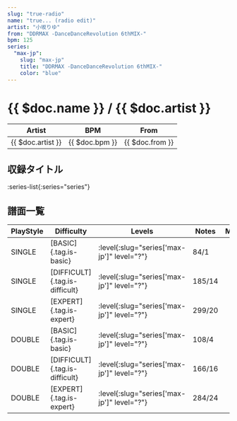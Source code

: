 ```yaml
---
slug: "true-radio"
name: "true... (radio edit)"
artist: "小坂りゆ"
from: "DDRMAX -DanceDanceRevolution 6thMIX-"
bpm: 125
series:
  "max-jp":
    slug: "max-jp"
    title: "DDRMAX -DanceDanceRevolution 6thMIX-"
    color: "blue"
---
```


# {{ $doc.name }} / {{ $doc.artist }}

|Artist|BPM|From|
|------|---|----|
|{{ $doc.artist }}|{{ $doc.bpm }}|{{ $doc.from }}|

## 収録タイトル

:series-list{:series="series"}

## 譜面一覧

|PlayStyle|Difficulty|Levels|Notes|Movie|
|---------|----------|------|-----|-----|
|SINGLE|[BASIC]{.tag.is-basic}|:level{:slug="series['max-jp']" level="?"}|84/1||
|SINGLE|[DIFFICULT]{.tag.is-difficult}|:level{:slug="series['max-jp']" level="?"}|185/14||
|SINGLE|[EXPERT]{.tag.is-expert}|:level{:slug="series['max-jp']" level="?"}|299/20||
|DOUBLE|[BASIC]{.tag.is-basic}|:level{:slug="series['max-jp']" level="?"}|108/4||
|DOUBLE|[DIFFICULT]{.tag.is-difficult}|:level{:slug="series['max-jp']" level="?"}|166/16||
|DOUBLE|[EXPERT]{.tag.is-expert}|:level{:slug="series['max-jp']" level="?"}|284/24||
